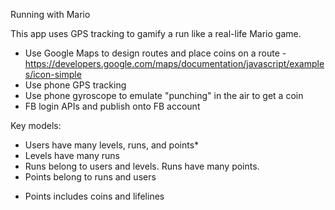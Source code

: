 Running with Mario

This app uses GPS tracking to gamify a run like a real-life Mario game. 
- Use Google Maps to design routes and place coins on a route - https://developers.google.com/maps/documentation/javascript/examples/icon-simple
- Use phone GPS tracking
- Use phone gyroscope to emulate "punching" in the air to get a coin
- FB login APIs and publish onto FB account

Key models:
- Users have many levels, runs, and points*
- Levels have many runs
- Runs belong to users and levels. Runs have many points.
- Points belong to runs and users

* Points includes coins and lifelines




